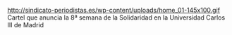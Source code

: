 http://sindicato-periodistas.es/wp-content/uploads/home_01-145x100.gif
Cartel que anuncia la 8ª semana de la Solidaridad en la Universidad Carlos III de Madrid
